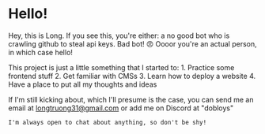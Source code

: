 # Hello!
Hey, this is Long. If you see this, you're either: a no good bot who is crawling github to steal api keys. Bad bot! :angry:
Oooor you're an actual person, in which case hello!

This project is just a little something that I started to:
    1. Practice some frontend stuff
    2. Get familiar with CMSs
    3. Learn how to deploy a website
    4. Have a place to put all my thoughts and ideas

If I'm still kicking about, which I'll presume is the case, you can send me an email at longtruong31@gmail.com or add me on Discord at "dobloys"

```
I'm always open to chat about anything, so don't be shy!
```

